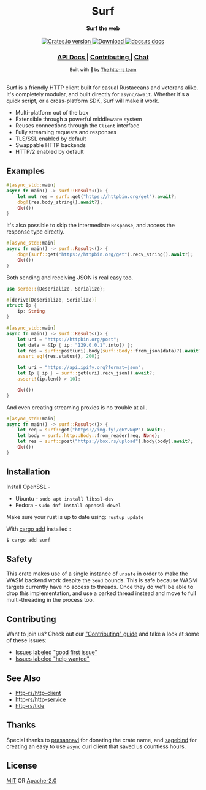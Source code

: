 <h1 align="center">Surf</h1>
<div align="center">
 <strong>
   Surf the web
 </strong>
</div>

<br />

<div align="center">
  <!-- Crates version -->
  <a href="https://crates.io/crates/surf">
    <img src="https://img.shields.io/crates/v/surf.svg?style=flat-square"
    alt="Crates.io version" />
  </a>
  <!-- Downloads -->
  <a href="https://crates.io/crates/surf">
    <img src="https://img.shields.io/crates/d/surf.svg?style=flat-square"
      alt="Download" />
  </a>
  <!-- docs.rs docs -->
  <a href="https://docs.rs/surf">
    <img src="https://img.shields.io/badge/docs-latest-blue.svg?style=flat-square"
      alt="docs.rs docs" />
  </a>
</div>

<div align="center">
  <h3>
    <a href="https://docs.rs/surf">
      API Docs
    </a>
    <span> | </span>
    <a href="https://github.com/http-rs/surf/blob/main/.github/CONTRIBUTING.md">
      Contributing
    </a>
    <span> | </span>
    <a href="https://discord.com/invite/x2gKzst">
      Chat
    </a>
  </h3>
</div>

<div align="center">
  <sub>Built with 🌊 by <a href="https://github.com/http-rs">The http-rs team</a>
</div>

<br/>

Surf is a friendly HTTP client built for casual Rustaceans and veterans alike.
It's completely modular, and built directly for `async/await`. Whether it's a
quick script, or a cross-platform SDK, Surf will make it work.

- Multi-platform out of the box
- Extensible through a powerful middleware system
- Reuses connections through the `Client` interface
- Fully streaming requests and responses
- TLS/SSL enabled by default
- Swappable HTTP backends
- HTTP/2 enabled by default

## Examples

```rust
#[async_std::main]
async fn main() -> surf::Result<()> {
    let mut res = surf::get("https://httpbin.org/get").await?;
    dbg!(res.body_string().await?);
    Ok(()) 
}
```

It's also possible to skip the intermediate `Response`, and access the response
type directly.

```rust
#[async_std::main]
async fn main() -> surf::Result<()> {
    dbg!(surf::get("https://httpbin.org/get").recv_string().await?);
    Ok(())
}
```

Both sending and receiving JSON is real easy too.

```rust
use serde::{Deserialize, Serialize};

#[derive(Deserialize, Serialize)]
struct Ip {
    ip: String
}

#[async_std::main]
async fn main() -> surf::Result<()> {
    let uri = "https://httpbin.org/post";
    let data = &Ip { ip: "129.0.0.1".into() };
    let res = surf::post(uri).body(surf::Body::from_json(data)?).await?;
    assert_eq!(res.status(), 200);

    let uri = "https://api.ipify.org?format=json";
    let Ip { ip } = surf::get(uri).recv_json().await?;
    assert!(ip.len() > 10);

    Ok(())
}
```

And even creating streaming proxies is no trouble at all.

```rust
#[async_std::main]
async fn main() -> surf::Result<()> {
    let req = surf::get("https://img.fyi/q6YvNqP").await?;
    let body = surf::http::Body::from_reader(req, None);
    let res = surf::post("https://box.rs/upload").body(body).await?;
    Ok(())
}
```

## Installation

Install OpenSSL - 
- Ubuntu - ``` sudo apt install libssl-dev ```
- Fedora - ``` sudo dnf install openssl-devel ```

Make sure your rust is up to date using: 
``` rustup update ```

With [cargo add](https://github.com/killercup/cargo-edit#Installation) installed :
```sh
$ cargo add surf
```

## Safety

This crate makes use of a single instance of `unsafe` in order to make the WASM
backend work despite the `Send` bounds. This is safe because WASM targets
currently have no access to threads. Once they do we'll be able to drop this
implementation, and use a parked thread instead and move to full multi-threading
in the process too.

## Contributing

Want to join us? Check out our ["Contributing" guide][contributing] and take a
look at some of these issues:

- [Issues labeled "good first issue"][good-first-issue]
- [Issues labeled "help wanted"][help-wanted]

## See Also

- [http-rs/http-client](https://github.com/http-rs/http-client)
- [http-rs/http-service](https://github.com/http-rs/http-service)
- [http-rs/tide](https://github.com/http-rs/tide)

## Thanks

Special thanks to [prasannavl](https://github.com/prasannavl) for donating the
crate name, and [sagebind](https://github.com/sagebind) for creating an easy to
use `async` curl client that saved us countless hours.

## License

[MIT](./LICENSE-MIT) OR [Apache-2.0](./LICENSE-APACHE)

[1]: https://img.shields.io/crates/v/surf.svg?style=flat-square
[2]: https://crates.io/crates/surf
[3]: https://img.shields.io/travis/http-rs/surf/main.svg?style=flat-square
[4]: https://travis-ci.org/http-rs/surf
[5]: https://img.shields.io/crates/d/surf.svg?style=flat-square
[6]: https://crates.io/crates/surf
[7]: https://img.shields.io/badge/docs-latest-blue.svg?style=flat-square
[8]: https://docs.rs/surf
[releases]: https://github.com/http-rs/surf/releases
[contributing]: https://github.com/http-rs/surf/blob/main/.github/CONTRIBUTING.md
[good-first-issue]: https://github.com/http-rs/surf/labels/good%20first%20issue
[help-wanted]: https://github.com/http-rs/surf/labels/help%20wanted
